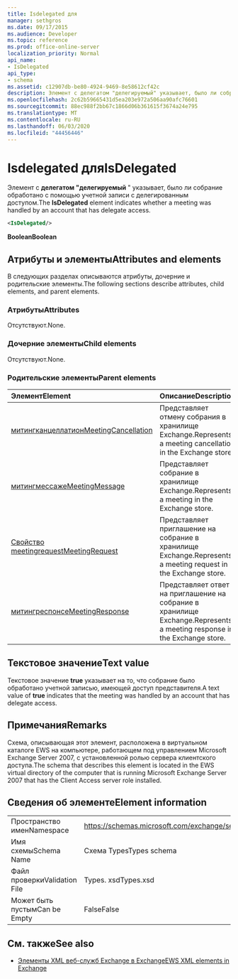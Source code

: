 ```yaml
---
title: Isdelegated для
manager: sethgros
ms.date: 09/17/2015
ms.audience: Developer
ms.topic: reference
ms.prod: office-online-server
localization_priority: Normal
api_name:
- IsDelegated
api_type:
- schema
ms.assetid: c12907db-be80-4924-9469-8e58612cf42c
description: Элемент с делегатом "делегируемый" указывает, было ли собрание обработано с помощью учетной записи с делегированным доступом.
ms.openlocfilehash: 2c62b59665431d5ea203e972a506aa90afc76601
ms.sourcegitcommit: 88ec988f2bb67c1866d06b361615f3674a24e795
ms.translationtype: MT
ms.contentlocale: ru-RU
ms.lasthandoff: 06/03/2020
ms.locfileid: "44456446"
---
```

# <a name="isdelegated"></a><span data-ttu-id="53019-103">Isdelegated для</span><span class="sxs-lookup"><span data-stu-id="53019-103">IsDelegated</span></span>

<span data-ttu-id="53019-104">Элемент с **делегатом "делегируемый** " указывает, было ли собрание обработано с помощью учетной записи с делегированным доступом.</span><span class="sxs-lookup"><span data-stu-id="53019-104">The **IsDelegated** element indicates whether a meeting was handled by an account that has delegate access.</span></span> 
  
```xml
<IsDelegated/>
```

 <span data-ttu-id="53019-105">**Boolean**</span><span class="sxs-lookup"><span data-stu-id="53019-105">**Boolean**</span></span>
## <a name="attributes-and-elements"></a><span data-ttu-id="53019-106">Атрибуты и элементы</span><span class="sxs-lookup"><span data-stu-id="53019-106">Attributes and elements</span></span>

<span data-ttu-id="53019-107">В следующих разделах описываются атрибуты, дочерние и родительские элементы.</span><span class="sxs-lookup"><span data-stu-id="53019-107">The following sections describe attributes, child elements, and parent elements.</span></span>
  
### <a name="attributes"></a><span data-ttu-id="53019-108">Атрибуты</span><span class="sxs-lookup"><span data-stu-id="53019-108">Attributes</span></span>

<span data-ttu-id="53019-109">Отсутствуют.</span><span class="sxs-lookup"><span data-stu-id="53019-109">None.</span></span>
  
### <a name="child-elements"></a><span data-ttu-id="53019-110">Дочерние элементы</span><span class="sxs-lookup"><span data-stu-id="53019-110">Child elements</span></span>

<span data-ttu-id="53019-111">Отсутствуют.</span><span class="sxs-lookup"><span data-stu-id="53019-111">None.</span></span>
  
### <a name="parent-elements"></a><span data-ttu-id="53019-112">Родительские элементы</span><span class="sxs-lookup"><span data-stu-id="53019-112">Parent elements</span></span>

|<span data-ttu-id="53019-113">**Элемент**</span><span class="sxs-lookup"><span data-stu-id="53019-113">**Element**</span></span>|<span data-ttu-id="53019-114">**Описание**</span><span class="sxs-lookup"><span data-stu-id="53019-114">**Description**</span></span>|
|:-----|:-----|
|[<span data-ttu-id="53019-115">митингканцеллатион</span><span class="sxs-lookup"><span data-stu-id="53019-115">MeetingCancellation</span></span>](meetingcancellation.md) <br/> |<span data-ttu-id="53019-116">Представляет отмену собрания в хранилище Exchange.</span><span class="sxs-lookup"><span data-stu-id="53019-116">Represents a meeting cancellation in the Exchange store.</span></span>  <br/> |
|[<span data-ttu-id="53019-117">митингмессаже</span><span class="sxs-lookup"><span data-stu-id="53019-117">MeetingMessage</span></span>](meetingmessage.md) <br/> |<span data-ttu-id="53019-118">Представляет собрание в хранилище Exchange.</span><span class="sxs-lookup"><span data-stu-id="53019-118">Represents a meeting in the Exchange store.</span></span>  <br/> |
|[<span data-ttu-id="53019-119">Свойство meetingrequest</span><span class="sxs-lookup"><span data-stu-id="53019-119">MeetingRequest</span></span>](meetingrequest.md) <br/> |<span data-ttu-id="53019-120">Представляет приглашение на собрание в хранилище Exchange.</span><span class="sxs-lookup"><span data-stu-id="53019-120">Represents a meeting request in the Exchange store.</span></span>  <br/> |
|[<span data-ttu-id="53019-121">митингреспонсе</span><span class="sxs-lookup"><span data-stu-id="53019-121">MeetingResponse</span></span>](meetingresponse.md) <br/> |<span data-ttu-id="53019-122">Представляет ответ на приглашение на собрание в хранилище Exchange.</span><span class="sxs-lookup"><span data-stu-id="53019-122">Represents a meeting response in the Exchange store.</span></span>  <br/> |
   
## <a name="text-value"></a><span data-ttu-id="53019-123">Текстовое значение</span><span class="sxs-lookup"><span data-stu-id="53019-123">Text value</span></span>

<span data-ttu-id="53019-124">Текстовое значение **true** указывает на то, что собрание было обработано учетной записью, имеющей доступ представителя.</span><span class="sxs-lookup"><span data-stu-id="53019-124">A text value of **true** indicates that the meeting was handled by an account that has delegate access.</span></span> 
  
## <a name="remarks"></a><span data-ttu-id="53019-125">Примечания</span><span class="sxs-lookup"><span data-stu-id="53019-125">Remarks</span></span>

<span data-ttu-id="53019-126">Схема, описывающая этот элемент, расположена в виртуальном каталоге EWS на компьютере, работающем под управлением Microsoft Exchange Server 2007, с установленной ролью сервера клиентского доступа.</span><span class="sxs-lookup"><span data-stu-id="53019-126">The schema that describes this element is located in the EWS virtual directory of the computer that is running Microsoft Exchange Server 2007 that has the Client Access server role installed.</span></span>
  
## <a name="element-information"></a><span data-ttu-id="53019-127">Сведения об элементе</span><span class="sxs-lookup"><span data-stu-id="53019-127">Element information</span></span>

|||
|:-----|:-----|
|<span data-ttu-id="53019-128">Пространство имен</span><span class="sxs-lookup"><span data-stu-id="53019-128">Namespace</span></span>  <br/> |https://schemas.microsoft.com/exchange/services/2006/types  <br/> |
|<span data-ttu-id="53019-129">Имя схемы</span><span class="sxs-lookup"><span data-stu-id="53019-129">Schema Name</span></span>  <br/> |<span data-ttu-id="53019-130">Схема Types</span><span class="sxs-lookup"><span data-stu-id="53019-130">Types schema</span></span>  <br/> |
|<span data-ttu-id="53019-131">Файл проверки</span><span class="sxs-lookup"><span data-stu-id="53019-131">Validation File</span></span>  <br/> |<span data-ttu-id="53019-132">Types. xsd</span><span class="sxs-lookup"><span data-stu-id="53019-132">Types.xsd</span></span>  <br/> |
|<span data-ttu-id="53019-133">Может быть пустым</span><span class="sxs-lookup"><span data-stu-id="53019-133">Can be Empty</span></span>  <br/> |<span data-ttu-id="53019-134">False</span><span class="sxs-lookup"><span data-stu-id="53019-134">False</span></span>  <br/> |
   
## <a name="see-also"></a><span data-ttu-id="53019-135">См. также</span><span class="sxs-lookup"><span data-stu-id="53019-135">See also</span></span>



- [<span data-ttu-id="53019-136">Элементы XML веб-служб Exchange в Exchange</span><span class="sxs-lookup"><span data-stu-id="53019-136">EWS XML elements in Exchange</span></span>](ews-xml-elements-in-exchange.md)


